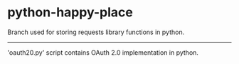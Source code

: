 # python-happy-place
Branch used for storing requests library functions in python.
<hr>
'oauth20.py' script contains OAuth 2.0 implementation in python.
